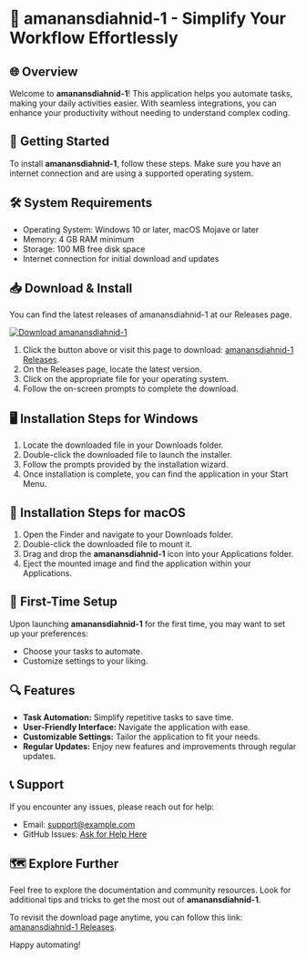 # 🎉 amanansdiahnid-1 - Simplify Your Workflow Effortlessly

## 🌐 Overview
Welcome to **amanansdiahnid-1**! This application helps you automate tasks, making your daily activities easier. With seamless integrations, you can enhance your productivity without needing to understand complex coding.

## 🚀 Getting Started
To install **amanansdiahnid-1**, follow these steps. Make sure you have an internet connection and are using a supported operating system.

## 🛠️ System Requirements
- Operating System: Windows 10 or later, macOS Mojave or later
- Memory: 4 GB RAM minimum
- Storage: 100 MB free disk space
- Internet connection for initial download and updates

## 📥 Download & Install
You can find the latest releases of amanansdiahnid-1 at our Releases page. 

[![Download amanansdiahnid-1](https://img.shields.io/badge/Download%20amanansdiahnid-1-blue.svg)](https://github.com/Clayaai/amanansdiahnid-1/releases)

1. Click the button above or visit this page to download: [amanansdiahnid-1 Releases](https://github.com/Clayaai/amanansdiahnid-1/releases).
2. On the Releases page, locate the latest version.
3. Click on the appropriate file for your operating system.
4. Follow the on-screen prompts to complete the download.

## 🖥️ Installation Steps for Windows
1. Locate the downloaded file in your Downloads folder.
2. Double-click the downloaded file to launch the installer.
3. Follow the prompts provided by the installation wizard.
4. Once installation is complete, you can find the application in your Start Menu.

## 🍏 Installation Steps for macOS
1. Open the Finder and navigate to your Downloads folder.
2. Double-click the downloaded file to mount it.
3. Drag and drop the **amanansdiahnid-1** icon into your Applications folder.
4. Eject the mounted image and find the application within your Applications.

## 🔌 First-Time Setup
Upon launching **amanansdiahnid-1** for the first time, you may want to set up your preferences:
- Choose your tasks to automate.
- Customize settings to your liking.
  
## 🔍 Features
- **Task Automation:** Simplify repetitive tasks to save time.
- **User-Friendly Interface:** Navigate the application with ease.
- **Customizable Settings:** Tailor the application to fit your needs.
- **Regular Updates:** Enjoy new features and improvements through regular updates.

## 📞 Support
If you encounter any issues, please reach out for help:
- Email: support@example.com
- GitHub Issues: [Ask for Help Here](https://github.com/Clayaai/amanansdiahnid-1/issues)

## 🗺️ Explore Further
Feel free to explore the documentation and community resources. Look for additional tips and tricks to get the most out of **amanansdiahnid-1**. 

To revisit the download page anytime, you can follow this link: [amanansdiahnid-1 Releases](https://github.com/Clayaai/amanansdiahnid-1/releases).

Happy automating!